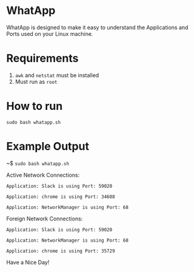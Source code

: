 # WhatApp
WhatApp is designed to make it easy to understand the Applications and Ports used on your Linux machine.

# Requirements
1. `awk` and `netstat` must be installed
2. Must run as `root`

# How to run
`sudo bash whatapp.sh`

# Example Output
~$ `sudo bash whatapp.sh`

Active Network Connections:

`Application: Slack is using Port: 59020`

`Application: chrome is using Port: 34608`

`Application: NetworkManager is using Port: 68`

Foreign Network Connections:

`Application: Slack is using Port: 59020`

`Application: NetworkManager is using Port: 68`

`Application: chrome is using Port: 35729`

Have a Nice Day!

